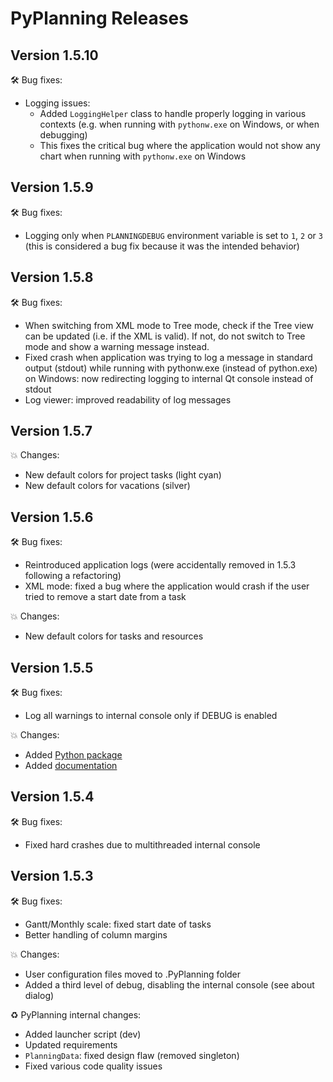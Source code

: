# PyPlanning Releases #

## Version 1.5.10 ##

🛠️ Bug fixes:

* Logging issues:
  * Added `LoggingHelper` class to handle properly logging in various contexts
    (e.g. when running with `pythonw.exe` on Windows, or when debugging)
  * This fixes the critical bug where the application would not show any chart
    when running with `pythonw.exe` on Windows

## Version 1.5.9 ##

🛠️ Bug fixes:

* Logging only when `PLANNINGDEBUG` environment variable is set to `1`, `2` or `3`
  (this is considered a bug fix because it was the intended behavior)

## Version 1.5.8 ##

🛠️ Bug fixes:

* When switching from XML mode to Tree mode, check if the Tree view can be updated (i.e. if the XML is valid). If not, do not switch to Tree mode and show a warning message instead.
* Fixed crash when application was trying to log a message in standard output (stdout) while running with pythonw.exe (instead of python.exe) on Windows: now redirecting logging to internal Qt console instead of stdout
* Log viewer: improved readability of log messages

## Version 1.5.7 ##

💥 Changes:

* New default colors for project tasks (light cyan)
* New default colors for vacations (silver)


## Version 1.5.6 ##

🛠️ Bug fixes:

* Reintroduced application logs (were accidentally removed in 1.5.3 following a refactoring)
* XML mode: fixed a bug where the application would crash if the user tried to remove a start date from a task

💥 Changes:

* New default colors for tasks and resources


## Version 1.5.5 ##

🛠️ Bug fixes:

* Log all warnings to internal console only if DEBUG is enabled

💥 Changes:

* Added [Python package](https://pypi.org/project/PyPlanning/)
* Added [documentation](https://pyplanning.readthedocs.io/)

## Version 1.5.4 ##

🛠️ Bug fixes:

* Fixed hard crashes due to multithreaded internal console

## Version 1.5.3 ##

🛠️ Bug fixes:

* Gantt/Monthly scale: fixed start date of tasks
* Better handling of column margins

💥 Changes:

* User configuration files moved to .PyPlanning folder
* Added a third level of debug, disabling the internal console (see about dialog)

♻ PyPlanning internal changes:

* Added launcher script (dev)
* Updated requirements
* `PlanningData`: fixed design flaw (removed singleton)
* Fixed various code quality issues